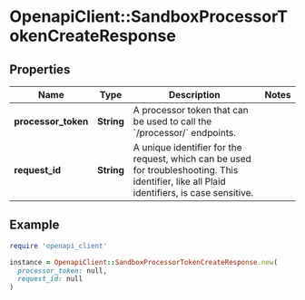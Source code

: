 # OpenapiClient::SandboxProcessorTokenCreateResponse

## Properties

| Name | Type | Description | Notes |
| ---- | ---- | ----------- | ----- |
| **processor_token** | **String** | A processor token that can be used to call the &#x60;/processor/&#x60; endpoints. |  |
| **request_id** | **String** | A unique identifier for the request, which can be used for troubleshooting. This identifier, like all Plaid identifiers, is case sensitive. |  |

## Example

```ruby
require 'openapi_client'

instance = OpenapiClient::SandboxProcessorTokenCreateResponse.new(
  processor_token: null,
  request_id: null
)
```

